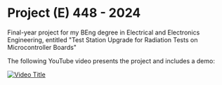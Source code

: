 # Project (E) 448 - 2024
Final-year project for my BEng degree in Electrical and Electronics Engineering, entitled "Test Station Upgrade for Radiation Tests on Microcontroller Boards"

The following YouTube video presents the project and includes a demo:

[![Video Title](https://img.youtube.com/vi/Subu9XpRyAE/0.jpg)](https://www.youtube.com/watch?v=Subu9XpRyAE)
